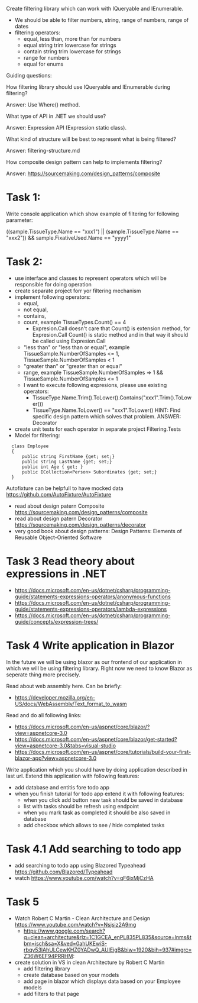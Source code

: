 Create filtering library which can work with IQueryable<T> and IEnumerable<T>.

* We should be able to filter numbers, string, range of numbers, range of dates
* filtering operators:
  * equal, less than, more than for numbers
  * equal string trim lowercase for strings
  * contain string trim lowercase for strings
  * range for numbers
  * equal for enums

Guiding questions:

How filtering library should use IQueryable<T> and IEnumerable<T> during filtering?

Answer: Use Where() method.

What type of API in .NET we should use? 

Answer: Expression API (Expression static class).

What kind of structure will be best to represent what is being filtered?

Answer: filtering-structure.md

How composite design pattern can help to implements filtering?

Answer: https://sourcemaking.com/design_patterns/composite



# Task 1:
Write console application which show example of filtering for following parameter:

((sample.TissueType.Name == "xxx1") || (sample.TissueType.Name == "xxx2")) && sample.FixativeUsed.Name == "yyyy1"


# Task 2:
- use interface and classes to represent operators which will be responsible for doing operation
- create separate project forr yor filtering mechanism
- implement following operators: 
  - equal, 
  - not equal, 
  - contains, 
  - count, example TissueTypes.Count() == 4
    - Expresion.Call doesn't care that Count() is extension method, for Expresion.Call Count() is static method and in that way it should be called using Expresion.Call
  - "less than" or "less than or equal", example TissueSample.NumberOfSamples <= 1, TissueSample.NumberOfSamples < 1
  - "greater than" or "greater than or equal"
  - range, example TissueSample.NumberOfSamples => 1 && TissueSample.NumberOfSamples <= 1
  - I want to execute following expresions, please use existing operators:
    - TissueType.Name.Trim().ToLower().Contains("xxx1".Trim().ToLower())
    - TissueType.Name.ToLower() == "xxx1".ToLower()
    HINT:
    Find specific design pattern which solves that problem. ANSWER: Decorator
- create unit tests for each operator in separate project Filtering.Tests
- Model for filtering:

```
  class Employee
  {
      public string FirstName {get; set;}
      public string LastName {get; set;}
      public int Age { get; }
      public ICollection<Person> Subordinates {get; set;}
  }
```

 Autofixture can be helpfull to have mocked data https://github.com/AutoFixture/AutoFixture
 
 - read about design patern Composite https://sourcemaking.com/design_patterns/composite
 - read about design patern Decorator https://sourcemaking.com/design_patterns/decorator
 - very good book about design patterns: Design Patterns: Elements of Reusable Object-Oriented Software

# Task 3 Read theory about expressions in .NET

* https://docs.microsoft.com/en-us/dotnet/csharp/programming-guide/statements-expressions-operators/anonymous-functions
* https://docs.microsoft.com/en-us/dotnet/csharp/programming-guide/statements-expressions-operators/lambda-expressions
* https://docs.microsoft.com/en-us/dotnet/csharp/programming-guide/concepts/expression-trees/


# Task 4 Write application in Blazor

In the future we will be using blazor as our frontend of our application in which we will be using filtering library. Right now we need to know Blazor as seperate thing more precisely.

Read about web assembly here. Can be briefly:
* https://developer.mozilla.org/en-US/docs/WebAssembly/Text_format_to_wasm

Read and do all following links:
* https://docs.microsoft.com/en-us/aspnet/core/blazor/?view=aspnetcore-3.0
* https://docs.microsoft.com/en-us/aspnet/core/blazor/get-started?view=aspnetcore-3.0&tabs=visual-studio
* https://docs.microsoft.com/en-us/aspnet/core/tutorials/build-your-first-blazor-app?view=aspnetcore-3.0

Write application which you should have by doing application described in last url. Extend this application with following features:
- add database and entitis fore todo app
- when you finish tutorial for todo app extend it with following features:
	- when you click add button new task should be saved in database
	- list with tasks should be refresh using endpoint
	- when you mark task as completed it should be also saved in database
	- add checkbox which allows to see / hide completed tasks

# Task 4.1 Add searching to todo app
- add searching to todo app using Blazored Typeahead https://github.com/Blazored/Typeahead
- watch https://www.youtube.com/watch?v=qF6ixMjCzHA

# Task 5
- Watch Robert C Martin - Clean Architecture and Design https://www.youtube.com/watch?v=Nsjsiz2A9mg
	- https://www.google.com/search?q=clean+architecture&rlz=1C1GCEA_enPL835PL835&source=lnms&tbm=isch&sa=X&ved=0ahUKEwiS-rbqv53lAhULCewKHZ0YADwQ_AUIEigB&biw=1920&bih=937#imgrc=Z36W6EF94PRRHM:
- create solution in VS in clean Architecture by Robert C Martin
	- add filtering library
	- create database based on your models
	- add page in blazor which displays data based on your Employee models
	- add filters to that page
	
